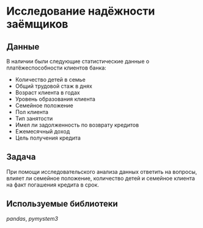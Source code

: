 # Исследование надёжности заёмщиков


## Данные

В наличии были следующие статистические данные о платёжеспособности клиентов банка:
- Количество детей в семье
- Общий трудовой стаж в днях
- Возраст клиента в годах
- Уровень образования клиента
- Семейное положение
- Пол клиента
- Тип занятости
- Имел ли задолженность по возврату кредитов
- Ежемесячный доход
- Цель получения кредита

## Задача

При помощи исследовательского анализа данных ответить на вопросы, влияет ли семейное положение, количество детей и семейное клиента на факт погашения кредита в срок. 

## Используемые библиотеки
*pandas*, *pymystem3*
